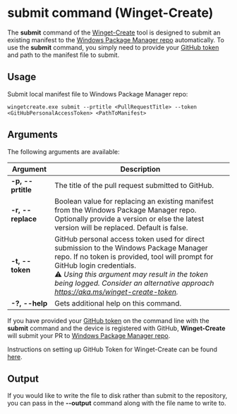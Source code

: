 # submit command (Winget-Create)

The **submit** command of the [Winget-Create](../README.md) tool is designed to submit an existing manifest to the [Windows Package Manager repo](https://docs.microsoft.com/windows/package-manager/) automatically.
To use the **submit** command, you simply need to provide your [GitHub token](https://docs.github.com/en/github/authenticating-to-github/creating-a-personal-access-token) and path to the manifest file to submit.

## Usage

Submit local manifest file to Windows Package Manager repo:

`wingetcreate.exe submit --prtitle <PullRequestTitle> --token <GitHubPersonalAccessToken> <PathToManifest>`

## Arguments

The following arguments are available:

| Argument  | Description |
|--------------|-------------|
| **-p, --prtitle** |  The title of the pull request submitted to GitHub.
| **-r, --replace** |  Boolean value for replacing an existing manifest from the Windows Package Manager repo. Optionally provide a version or else the latest version will be replaced. Default is false.
| **-t, --token** |  GitHub personal access token used for direct submission to the Windows Package Manager repo. If no token is provided, tool will prompt for GitHub login credentials. <br/>⚠️ _Using this argument may result in the token being logged. Consider an alternative approach https://aka.ms/winget-create-token._ |
| **-?, --help** |  Gets additional help on this command. |

If you have provided your [GitHub token](https://docs.github.com/en/github/authenticating-to-github/creating-a-personal-access-token) on the command line with the **submit** command and the device is registered with GitHub, **Winget-Create** will submit your PR to [Windows Package Manager repo](https://docs.microsoft.com/windows/package-manager/).

Instructions on setting up GitHub Token for Winget-Create can be found [here](../README.md#github-personal-access-token-classic-permissions).

## Output

If you would like to write the file to disk rather than submit to the repository, you can pass in the **--output** command along with the file name to write to.
